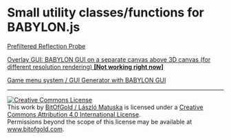 # Small utility classes/functions for BABYLON.js

<a href="prefilter/">Prefiltered Reflection Probe</a><br>

<a href="overlaygui/">Overlay GUI: BABYLON GUI on a separate canvas above 3D canvas (for different resolution rendering) <b>[Not working right now]</b></a><br>

<a href="menusystem/">Game menu system / GUI Generator with BABYLON GUI</a><br>

<hr>
<a rel="license" href="http://creativecommons.org/licenses/by/4.0/"><img alt="Creative Commons License" style="border-width:0" src="https://i.creativecommons.org/l/by/4.0/88x31.png" /></a><br />This work by <a xmlns:cc="http://creativecommons.org/ns#" href="https://www.bitofgold.com" property="cc:attributionName" rel="cc:attributionURL">BitOfGold / László Matuska</a> is licensed under a <a rel="license" href="http://creativecommons.org/licenses/by/4.0/">Creative Commons Attribution 4.0 International License</a>.<br />Permissions beyond the scope of this license may be available at <a xmlns:cc="http://creativecommons.org/ns#" href="https://www.bitofgold.com" rel="cc:morePermissions">www.bitofgold.com</a>.
